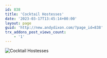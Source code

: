 ```yaml
---
id: 838
title: 'Cocktail Hostesses'
date: '2023-03-17T13:45:14+00:00'
layout: page
guid: 'http://new.andydixon.com/?page_id=838'
trx_addons_post_views_count:
    - '1'
---
```


![Cocktail Hostesses](https://i0.wp.com/assets.g8x2.ldn.idrivee2-23.com/posters/Cocktail%20Hostesses%2001.jpg?w=1200&ssl=1 "Cocktail Hostesses")
